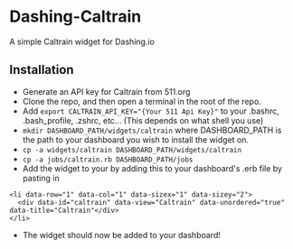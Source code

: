 # Dashing-Caltrain
A simple Caltrain widget for Dashing.io

## Installation
* Generate an API key for Caltrain from 511.org
* Clone the repo, and then open a terminal in the root of the repo.
* Add `export CALTRAIN_API_KEY="{Your 511 Api Key}"` to your .bashrc, .bash_profile, .zshrc, etc... (This depends on what shell you use)
* `mkdir DASHBOARD_PATH/widgets/caltrain` where DASHBOARD_PATH is the path to your dashboard you wish to install the widget on.
* `cp -a widgets/caltrain DASHBOARD_PATH/widgets/caltrain` 
* `cp -a jobs/caltrain.rb DASHBOARD_PATH/jobs`
* Add the widget to your  by adding this to your dashboard's .erb file by pasting in 
```
<li data-row="1" data-col="1" data-sizex="1" data-sizey="2">
  <div data-id="caltrain" data-view="Caltrain" data-unordered="true" data-title="Caltrain"</div>
</li>
```
* The widget should now be added to your dashboard!
